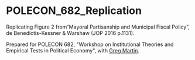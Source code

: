 # POLECON_682_Replication
Replicating Figure 2 from“Mayoral Partisanship and Municipal Fiscal Policy”, de Benedictis-Kessner &amp; Warshaw (JOP 2016 p.1131). 

Prepared for POLECON 682, "Workshop on Institutional Theories and Empirical Tests in Political Economy", with [Greg Martin](https://web.stanford.edu/~gjmartin/).  
